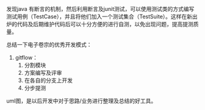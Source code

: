 发现java 有断言的机制，然后利用断言及junit测试，可以使用测试类的方式编写测试用例（TestCase），并且将他们加入一个测试集合（TestSuite）。这样在新出炉的代码及后期维护代码后可以十分方便的进行自测，以免出现问题，提高提测质量。



总结一下电子卷宗的优秀开发模式：

1.  gitflow：
    1.  分割模块
    2.  方案编写及评审
    3.  在各自的分支上开发
    4.  分步提测



uml图，是以后开发中对于思路/业务进行整理及总结的好工具。



